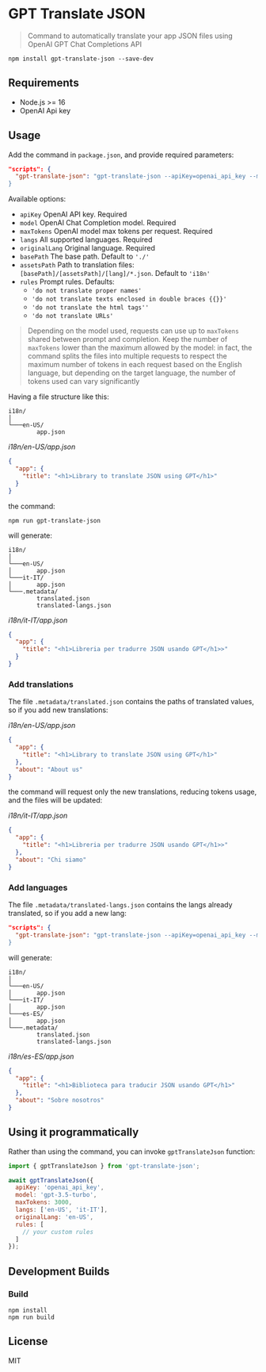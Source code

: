 # GPT Translate JSON

> Command to automatically translate your app JSON files using OpenAI GPT Chat Completions API

```shell
npm install gpt-translate-json --save-dev
```

## Requirements
- Node.js >= 16
- OpenAI Api key

## Usage
Add the command in `package.json`, and provide required parameters:
```json
"scripts": {
  "gpt-translate-json": "gpt-translate-json --apiKey=openai_api_key --model=gpt-3.5-turbo --maxTokens=3000 --langs=en-US,it-IT --originalLang=en-US""
}
```
Available options:
- `apiKey` OpenAI API key. Required
- `model` OpenAI Chat Completion model. Required
- `maxTokens` OpenAI model max tokens per request. Required
- `langs` All supported languages. Required
- `originalLang` Original language. Required
- `basePath` The base path. Default to `'./'`
- `assetsPath` Path to translation files: `[basePath]/[assetsPath]/[lang]/*.json`. Default to `'i18n'`
- `rules` Prompt rules. Defaults:
    - `'do not translate proper names'`
    - `'do not translate texts enclosed in double braces {{}}'`
    - `'do not translate the html tags''`
    - `'do not translate URLs'`

> Depending on the model used, requests can use up to `maxTokens` shared between prompt and completion. Keep the number of `maxTokens` lower than the maximum allowed by the model: in fact, the command splits the files into multiple requests to respect the maximum number of tokens in each request based on the English language, but depending on the target language, the number of tokens used can vary significantly

Having a file structure like this:
```
i18n/
│   
└───en-US/
        app.json
```

_i18n/en-US/app.json_
```json
{
  "app": {
    "title": "<h1>Library to translate JSON using GPT</h1>"
  }
}
```
the command:
```shell
npm run gpt-translate-json
```
will generate:
```
i18n/
│   
└───en-US/
│       app.json
└───it-IT/
│       app.json
└───.metadata/
        translated.json
        translated-langs.json
```

_i18n/it-IT/app.json_
```json
{
  "app": {
    "title": "<h1>Libreria per tradurre JSON usando GPT</h1>>"
  }
}
```

### Add translations
The file `.metadata/translated.json` contains the paths of translated values, so if you add new translations:

_i18n/en-US/app.json_
```json
{
  "app": {
    "title": "<h1>Library to translate JSON using GPT</h1>"
  },
  "about": "About us"
}
```
the command will request only the new translations, reducing tokens usage, and the files will be updated:

_i18n/it-IT/app.json_
```json
{
  "app": {
    "title": "<h1>Libreria per tradurre JSON usando GPT</h1>>"
  },
  "about": "Chi siamo"
}
```

### Add languages
The file `.metadata/translated-langs.json` contains the langs already translated, so if you add a new lang:

```json
"scripts": {
  "gpt-translate-json": "gpt-translate-json --apiKey=openai_api_key --model=gpt-3.5-turbo --maxTokens=3000 --langs=en-US,it-IT,es-ES --originalLang=en-US""
}
```
will generate:
```
i18n/
│   
└───en-US/
│       app.json
└───it-IT/
│       app.json
└───es-ES/
│       app.json
└───.metadata/
        translated.json
        translated-langs.json
```

_i18n/es-ES/app.json_
```json
{
  "app": {
    "title": "<h1>Biblioteca para traducir JSON usando GPT</h1>"
  },
  "about": "Sobre nosotros"
}
```

## Using it programmatically
Rather than using the command, you can invoke `gptTranslateJson` function:
```javascript
import { gptTranslateJson } from 'gpt-translate-json';

await gptTranslateJson({
  apiKey: 'openai_api_key',
  model: 'gpt-3.5-turbo',
  maxTokens: 3000,
  langs: ['en-US', 'it-IT'],
  originalLang: 'en-US',
  rules: [
    // your custom rules
  ]
});
```

## Development Builds
### Build
```shell
npm install
npm run build
```

## License
MIT